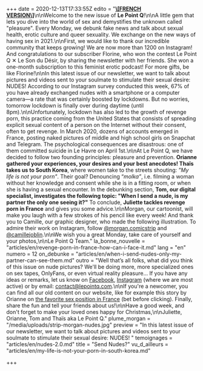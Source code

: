 +++
date = 2020-12-13T17:33:55Z
edito = "[**\\[FRENCH VERSION\\]**](https://lepointq.com/newsletters/send-nudes/)\n\nWelcome to the new issue of **Le Point Q**!\n\nA little gem that lets you dive into the world of sex and demystifies the unknown called \"pleasure\". Every Monday, we debunk fake news and talk about sexual health, erotic culture and queer sexuality. We exchange on the new ways of having sex in 2021.\n\nFirst, we would like to thank our incredible community that keeps growing! We are now more than 1200 on Instagram! And congratulations to our subscriber Florine, who won the contest Le Point Q ✕ Le Son du Désir, by sharing the newsletter with her friends. She won a one-month subscription to this feminist erotic podcast! For more gifts, be like Florine!\n\nIn this latest issue of our newsletter, we want to talk about pictures and videos sent to your soulmate to stimulate their sexual desire: NUDES! According to our Instagram survey conducted this week, 67% of you have already exchanged nudes with a smartphone or a computer camera—a rate that was certainly boosted by lockdowns. But no worries, tomorrow lockdown is finally over during daytime (until 8pm).\n\nUnfortunately, lockdown has also led to the growth of revenge porn, this practice coming from the United States that consists of spreading explicit sexual content of a person on the Internet without their consent, often to get revenge. In March 2020, dozens of accounts emerged in France, posting naked pictures of middle and high school girls on Snapchat and Telegram. The psychological consequences are disastrous: one of them committed suicide in Le Havre on April 1st.\n\nAt Le Point Q, we have decided to follow two founding principles: pleasure and prevention. **Orianne gathered your experiences, your desires and your best anecdotes! Thaïs takes us to South Korea**, where women take to the streets shouting: _\"My life is not your porn\"_. Their goal? Denouncing “_molka”_, i.e. filming a woman without her knowledge and consent while she is in a fitting room, or when she is having a sexual encounter. In the debunking section, **Tom, our digital specialist, investigates the following topic: \"When I send a nude, is my partner the only one seeing it?\"** To conclude, **Juliette tackles revenge porn in France** and gives you some advice.\n\nMorgan, our cartoonist, will make you laugh with a few strokes of his pencil like every week! And thank you to Camille, our graphic designer, who made the following illustration. To admire their work on Instagram, follow [@morgan.comicstrip](https://instagram.com/morgan.comicstrip) and [@camillejoblin](https://instagram.com/camillejoblin).\n\nWe wish you a great Monday, take care of yourself and your photos,\n\nLe Point Q Team."
la_bonne_nouvelle = "articles/en/revenge-porn-in-france-how-can-i-face-it.md"
lang = "en"
numero = 12
on_debunke = "articles/en/when-i-send-nudes-only-my-partner-can-see-them.md"
outro = "Well that’s all folks, what did you think of this issue on nude pictures? We'll be doing more, more specialized ones on sex tapes, OnlyFans, or even virtual reality pleasure... If you have any ideas or remarks, let us know on [Facebook](https://www.facebook.com/lepointq.news), [Instagram](https://www.instagram.com/lepoint.q/) (where we are most active) or by email: [contact@lepointq.com](mailto:contact@lepointq.com).\n\nIf you're a newcomer, you can find all our old content on our website, like for example this story by Orianne on [the favorite sex position in France](https://lepointq.com/articles/20-10/la-levrette-la-position-preferee-des-francais.e.s/) (bet before clicking). Finally, share the fun and tell your friends about us!\n\nHave a good week, and don't forget to make your loved ones happy for Christmas,\n\nJuliette, Orianne, Tom and Thaïs aka Le Point Q."
plume_morgan = "/media/uploads/strip-morgan-nudes.jpg"
preview = "In this latest issue of our newsletter, we want to talk about pictures and videos sent to your soulmate to stimulate their sexual desire: NUDES! "
temoignages = "articles/en/nudes-2.0.md"
title = "Send Nudes?"
vu_d_ailleurs = "articles/en/my-life-is-not-your-porn-in-south-korea.md"

+++
